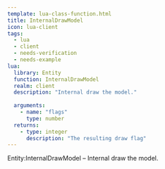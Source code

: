 ```yaml
---
template: lua-class-function.html
title: InternalDrawModel
icon: lua-client
tags:
  - lua
  - client
  - needs-verification
  - needs-example
lua:
  library: Entity
  function: InternalDrawModel
  realm: client
  description: "Internal draw the model."
  
  arguments:
    - name: "flags"
      type: number
  returns:
    - type: integer
      description: "The resulting draw flag"
---
```


<div class="lua__search__keywords">
Entity:InternalDrawModel &#x2013; Internal draw the model.
</div>
